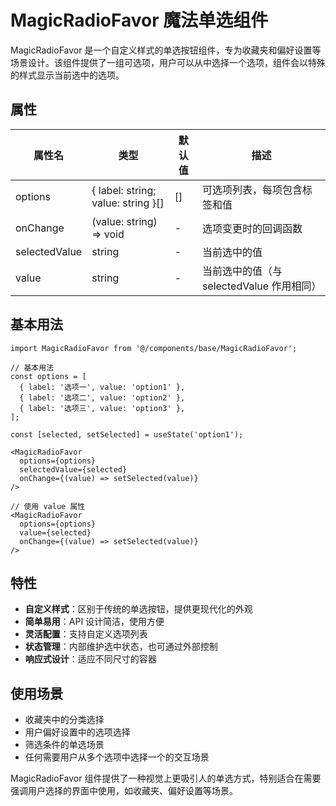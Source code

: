 # MagicRadioFavor 魔法单选组件

MagicRadioFavor 是一个自定义样式的单选按钮组件，专为收藏夹和偏好设置等场景设计。该组件提供了一组可选项，用户可以从中选择一个选项，组件会以特殊的样式显示当前选中的选项。

## 属性

| 属性名        | 类型                               | 默认值 | 描述                                      |
| ------------- | ---------------------------------- | ------ | ----------------------------------------- |
| options       | { label: string; value: string }[] | []     | 可选项列表，每项包含标签和值              |
| onChange      | (value: string) => void            | -      | 选项变更时的回调函数                      |
| selectedValue | string                             | -      | 当前选中的值                              |
| value         | string                             | -      | 当前选中的值（与 selectedValue 作用相同） |

## 基本用法

```tsx
import MagicRadioFavor from '@/components/base/MagicRadioFavor';

// 基本用法
const options = [
  { label: '选项一', value: 'option1' },
  { label: '选项二', value: 'option2' },
  { label: '选项三', value: 'option3' },
];

const [selected, setSelected] = useState('option1');

<MagicRadioFavor
  options={options}
  selectedValue={selected}
  onChange={(value) => setSelected(value)}
/>

// 使用 value 属性
<MagicRadioFavor
  options={options}
  value={selected}
  onChange={(value) => setSelected(value)}
/>
```

## 特性

-   **自定义样式**：区别于传统的单选按钮，提供更现代化的外观
-   **简单易用**：API 设计简洁，使用方便
-   **灵活配置**：支持自定义选项列表
-   **状态管理**：内部维护选中状态，也可通过外部控制
-   **响应式设计**：适应不同尺寸的容器

## 使用场景

-   收藏夹中的分类选择
-   用户偏好设置中的选项选择
-   筛选条件的单选场景
-   任何需要用户从多个选项中选择一个的交互场景

MagicRadioFavor 组件提供了一种视觉上更吸引人的单选方式，特别适合在需要强调用户选择的界面中使用，如收藏夹、偏好设置等场景。
